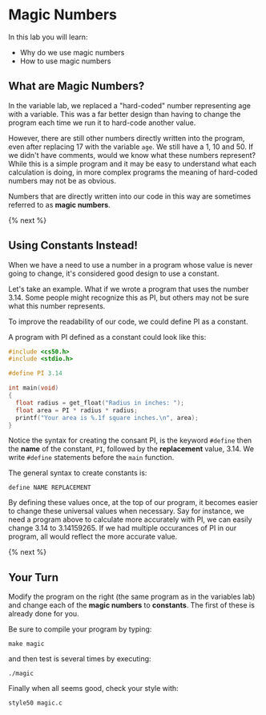 # Magic Numbers

In this lab you will learn:

- Why do we use magic numbers
- How to use magic numbers

## What are Magic Numbers?

In the variable lab, we replaced a "hard-coded" number representing age with a variable. This was a far better design than having to change the program each time we run it to hard-code another value.

However, there are still other numbers directly written into the program, even after replacing 17 with the variable `age`. We still have a 1, 10 and 50. If we didn't have comments, would we know what these numbers represent? While this is a simple program and it may be easy to understand what each calculation is doing, in more complex programs the meaning of hard-coded numbers may not be as obvious.

Numbers that are directly written into our code in this way are sometimes referred to as **magic numbers**.

{% next %}

## Using Constants Instead!

When we have a need to use a number in a program whose value is never going to change, it's considered good design to use a constant. 

Let's take an example. What if we wrote a program that uses the number 3.14. Some people might recognize this as PI, but others may not be sure what this number represents.

To improve the readability of our code, we could define PI as a constant.

A program with PI defined as a constant could look like this:

```c
#include <cs50.h>
#include <stdio.h>

#define PI 3.14

int main(void)
{
  float radius = get_float("Radius in inches: ");
  float area = PI * radius * radius;
  printf("Your area is %.1f square inches.\n", area);
}
```

Notice the syntax for creating the consant PI, is the keyword `#define` then the **name** of the constant, `PI`, followed by the **replacement** value, 3.14. We write `#define` statements before the `main` function.

The general syntax to create constants is:

```
define NAME REPLACEMENT
```

By defining these values once, at the top of our program, it becomes easier to change these universal values when necessary. Say for instance, we need a program above to calculate more accurately with PI, we can easily change 3.14 to 3.14159265. If we had multiple occurances of PI in our program, all would reflect the more accurate value.

{% next %}

## Your Turn

Modify the program on the right (the same program as in the variables lab) and change each of the **magic numbers** to **constants**. The first of these is already done for you.

Be sure to compile your program by typing:

```
make magic
```

and then test is several times by executing:

```
./magic
```

Finally when all seems good, check your style with:

```
style50 magic.c
```

